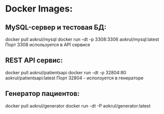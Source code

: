 # Docker Images:

## MySQL-сервер и тестовая БД:
docker pull aokrul/mysql
docker run -dt -p 3308:3306 aokrul/mysql:latest
Порт 3308 используется в API сервисе

## REST API сервис:
docker pull aokrul/patientsapi
docker run -dt -p 32804:80 aokrul/patientsapi:latest
Порт 32804 - исползуется в генераторе

## Генератор пациентов:
docker pull aokrul/generator 
docker run -dt -P aokrul/generator:latest
